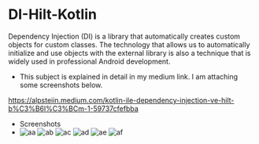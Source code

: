 # DI-Hilt-Kotlin

Dependency Injection (DI) is a library that automatically creates custom objects for custom classes.
The technology that allows us to automatically initialize and use objects with the external library is also a technique that is widely used in professional Android development.

* This subject is explained in detail in my medium link. I am attaching some screenshots below.

https://alpsteiin.medium.com/kotlin-ile-dependency-injection-ve-hilt-b%C3%B6l%C3%BCm-1-59737cfefbba

* Screenshots
* ![aa](https://user-images.githubusercontent.com/62509948/120916914-21009a80-c6b5-11eb-8424-2dc6af5d57e2.png)
![ab](https://user-images.githubusercontent.com/62509948/120916915-22ca5e00-c6b5-11eb-9757-7ec8fe0dc1af.png)
![ac](https://user-images.githubusercontent.com/62509948/120916918-252cb800-c6b5-11eb-88af-3bd1743fbb49.png)
![ad](https://user-images.githubusercontent.com/62509948/120916921-278f1200-c6b5-11eb-8297-90efd1f2324d.png)
![ae](https://user-images.githubusercontent.com/62509948/120916923-29f16c00-c6b5-11eb-9582-64828c3de000.png)
![af](https://user-images.githubusercontent.com/62509948/120916927-2c53c600-c6b5-11eb-97be-8de2f368c7f9.png)

